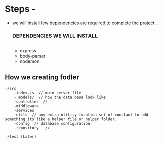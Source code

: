 # Steps - 

* we will install few dependencies are required to complete the project .
    ### DEPENDENCIES WE WILL INSTALL
    ##
    * express.
    * body-parser
    * nodemon

## How we creating fodler

    -/src 
        -index.js  // main server file 
        - models/  // how the data base look like
        -controller  // 
        -middleware
        -services
        -utils  // any extra utility fucntion set of constant to add something its like a helper file or helper folder.
        -config  // database configuration
        -repository   //

    -/test (Later)